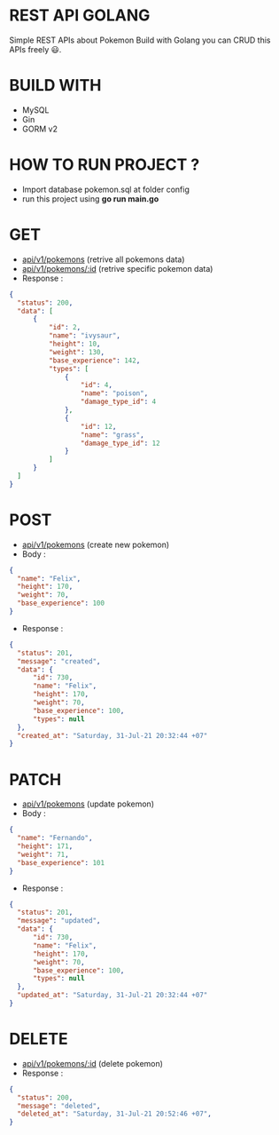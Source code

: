 # REST API GOLANG
Simple REST APIs about Pokemon Build with Golang you can CRUD this APIs freely 😃.
# BUILD WITH
- MySQL
- Gin
- GORM v2

# HOW TO RUN PROJECT ?
- Import database pokemon.sql at folder config
- run this project using <b>go run main.go</b>

# GET
- [api/v1/pokemons](https://pokemon-api-go.herokuapp.com/api/v1/pokemons) (retrive all pokemons data)
- [api/v1/pokemons/:id](https://pokemon-api-go.herokuapp.com/api/v1/pokemons/1)  (retrive specific pokemon data)
- Response :

```json 
{
  "status": 200,
  "data": [
      {
          "id": 2,
          "name": "ivysaur",
          "height": 10,
          "weight": 130,
          "base_experience": 142,
          "types": [
              {
                  "id": 4,
                  "name": "poison",
                  "damage_type_id": 4
              },
              {
                  "id": 12,
                  "name": "grass",
                  "damage_type_id": 12
              }
          ]
      }
  ]
}
```

# POST
- [api/v1/pokemons](https://pokemon-api-go.herokuapp.com/api/v1/pokemons) (create new pokemon)
- Body :

```json 
{
  "name": "Felix",
  "height": 170,
  "weight": 70,
  "base_experience": 100
}
```

- Response :

```json 
{
  "status": 201,
  "message": "created",
  "data": {
      "id": 730,
      "name": "Felix",
      "height": 170,
      "weight": 70,
      "base_experience": 100,
      "types": null
  },
  "created_at": "Saturday, 31-Jul-21 20:32:44 +07"
}
```
# PATCH 
- [api/v1/pokemons](https://pokemon-api-go.herokuapp.com/api/v1/pokemons/730) (update pokemon)
- Body :

```json 
{
  "name": "Fernando",
  "height": 171,
  "weight": 71,
  "base_experience": 101
}
```

- Response :

```json 
{
  "status": 201,
  "message": "updated",
  "data": {
      "id": 730,
      "name": "Felix",
      "height": 170,
      "weight": 70,
      "base_experience": 100,
      "types": null
  },
  "updated_at": "Saturday, 31-Jul-21 20:32:44 +07"
}
```

# DELETE
- [api/v1/pokemons/:id](https://pokemon-api-go.herokuapp.com/api/v1/pokemons/700) (delete pokemon)
- Response :

```json 
{
  "status": 200,
  "message": "deleted",
  "deleted_at": "Saturday, 31-Jul-21 20:52:46 +07",
}
```
